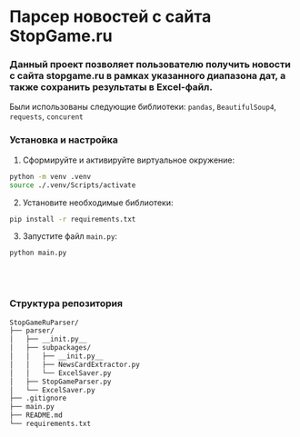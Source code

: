 # Парсер новостей с сайта StopGame.ru
### Данный проект позволяет пользователю получить новости с сайта stopgame.ru в рамках указанного диапазона дат, а также сохранить результаты в Excel-файл.
Были использованы следующие библиотеки: `pandas`, `BeautifulSoup4`, `requests`, `concurent` 
<br/>
### Установка и настройка
1. Сформируйте и активируйте виртуальное окружение:
```bash
python -m venv .venv
source ./.venv/Scripts/activate
```
2. Установите необходимые библиотеки:
```bash
pip install -r requirements.txt
```
3. Запустите файл `main.py`:
```bash
python main.py
```
<br/><br/>
### Структура репозитория
```bash
StopGameRuParser/
├── parser/
│   ├── __init.py__
│   ├── subpackages/
│   │   ├── __init.py__
│   │   ├── NewsCardExtractor.py
│   │   └── ExcelSaver.py
│   ├── StopGameParser.py
│   └── ExcelSaver.py
├── .gitignore
├── main.py
├── README.md
└── requirements.txt
```
